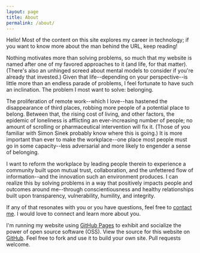 ```yaml
---
layout: page
title: About
permalink: /about/
---
```


Hello! Most of the content on this site explores my career in technology; if you want to know more about the man behind the URL, keep reading!

Nothing motivates more than solving problems, so much that my website is named after one of my favored approaches to it (and life, for that matter). (There's also an unhinged screed about mental models to consider if you're already that invested.) Given that life--depending on your perspective--is little more than an endless parade of problems, I feel fortunate to have such an inclination. The problem I most want to solve: belonging.

The proliferation of remote work--which I love--has hastened the disappearance of third places, robbing more people of a potential place to belong. Between that, the rising cost of living, and other factors, the epidemic of loneliness is afflicting an ever-increasing number of people; no amount of scrolling or pharmaceutical intervention will fix it. (Those of you familiar with Simon Sinek probably know where this is going.) It is more important than ever to make the workplace--one place most people must go in some capacity--less adversarial and more likely to engender a sense of belonging.

I want to reform the workplace by leading people therein to experience a community built upon mutual trust, collaboration, and the unfettered flow of information--and the innovation such an environment produces. I can realize this by solving problems in a way that positively impacts people and outcomes around me--through conscientiousness and healthy relationships built upon transparency, vulnerability, humility, and integrity.

If any of that resonates with you or you have questions, feel free to [contact me](/contact/). I would love to connect and learn more about you.

I'm running my website using [GitHub Pages](https://pages.github.com/) to exhibit and socialize the power of open source software (OSS). View the source for this website on [GitHub](https://github.com/brownm09/brownm09.github.io). Feel free to fork and use it to build your own site. Pull requests welcome.
